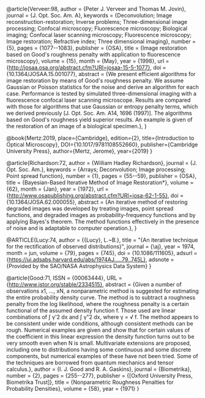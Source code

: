 @article{Verveer:98,
author = {Peter J. Verveer and Thomas M. Jovin},
journal = {J. Opt. Soc. Am. A},
keywords = {Deconvolution; Image reconstruction-restoration; Inverse problems; Three-dimensional image processing; Confocal microscopy; Fluorescence microscopy; Biological imaging; Confocal laser scanning microscopy; Fluorescence microscopy; Image restoration; Refractive index; Three dimensional imaging},
number = {5},
pages = {1077--1083},
publisher = {OSA},
title = {Image restoration based on Good's roughness penalty with application to fluorescence microscopy},
volume = {15},
month = {May},
year = {1998},
url = {http://josaa.osa.org/abstract.cfm?URI=josaa-15-5-1077},
doi = {10.1364/JOSAA.15.001077},
abstract = {We present efficient algorithms for image restoration by means of Good's roughness penalty. We assume Gaussian or Poisson statistics for the noise and derive an algorithm for each case. Performance is tested by simulated three-dimensional imaging with a fluorescence confocal laser scanning microscope. Results are compared with those for algorithms that use Gaussian or entropy penalty terms, which we derived previously \[J. Opt. Soc. Am. A14, 1696 (1997)\]. The algorithms based on Good's roughness yield superior results. An example is given of the restoration of an image of a biological specimen.},
}


@book{Mertz:2019,
    place={Cambridge},
    edition={2},
    title={Introduction to Optical Microscopy},
    DOI={10.1017/9781108552660},
    publisher={Cambridge University Press},
    author={Mertz, Jerome},
    year={2019}
}

@article{Richardson:72,
author = {William Hadley Richardson},
journal = {J. Opt. Soc. Am.},
keywords = {Arrays; Deconvolution; Image processing; Point spread function},
number = {1},
pages = {55--59},
publisher = {OSA},
title = {Bayesian-Based Iterative Method of Image Restoration$\ast$},
volume = {62},
month = {Jan},
year = {1972},
url = {http://www.osapublishing.org/abstract.cfm?URI=josa-62-1-55},
doi = {10.1364/JOSA.62.000055},
abstract = {An iterative method of restoring degraded images was developed by treating images, point spread functions, and degraded images as probability-frequency functions and by applying Bayes's theorem. The method functions effectively in the presence of noise and is adaptable to computer operation.},
}

@ARTICLE{Lucy:74,
       author = {{Lucy}, L.~B.},
        title = "{An iterative technique for the rectification of observed distributions}",
      journal = {\aj},
         year = 1974,
        month = jun,
       volume = {79},
        pages = {745},
          doi = {10.1086/111605},
       adsurl = {https://ui.adsabs.harvard.edu/abs/1974AJ.....79..745L},
      adsnote = {Provided by the SAO/NASA Astrophysics Data System}
}

@article{Good:71,
 ISSN = {00063444},
 URL = {http://www.jstor.org/stable/2334515},
 abstract = {Given a number of observations x1, ..., xN, a nonparametric method is suggested for estimating the entire probability density curve. The method is to subtract a roughness penalty from the log likelihood, where the roughness penalty is a certain functional of the assumed density function f. Those used are linear combinations of ∫ γ'2 dx and ∫ γ"2 dx, where γ = √ f. The method appears to be consistent under wide conditions, although consistent methods can be rough. Numerical examples are given and show that for certain values of the coefficient in this linear expression the density function turns out to be very smooth even when N is small. Multivariate extensions are proposed, including one to distributions having some continuous and some discrete components, but numerical examples of these have not been tried. Some of the techniques are borrowed from quantum mechanics and tensor calculus.},
 author = {I. J. Good and R. A. Gaskins},
 journal = {Biometrika},
 number = {2},
 pages = {255--277},
 publisher = {[Oxford University Press, Biometrika Trust]},
 title = {Nonparametric Roughness Penalties for Probability Densities},
 volume = {58},
 year = {1971}
}
